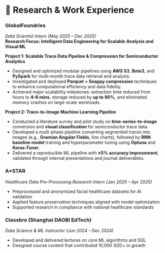 # 💼 Research & Work Experience

### **GlobalFoundries**   
*Data Scientist Intern (May 2025 – Dec 2025)*  
**Research Focus: Intelligent Data Engineering for Scalable Analysis and Visual ML**

**Project 1: Scalable Trace Data Pipeline & Compression for Semiconductor Analytics**  
- Designed and optimized modular pipelines using **AWS S3**, **Boto3**, and **PySpark** for multi-month trace data retrieval and analysis.  
- Investigated and deployed **Parquet + Snappy compression** techniques to enhance computational efficiency and data fidelity.  
- Achieved major scalability milestones: extraction time reduced from hours to **4–8 mins**, storage reduced by **up to 90%**, and eliminated memory crashes on large-scale workloads.

**Project 2: Trace-to-Image Machine Learning Pipeline**  
- Conducted a literature survey and pilot study on **time-series-to-image** conversion and **visual classification** for semiconductor trace data.  
- Developed a multi-phase pipeline converting segmented traces into images (e.g., **Gramian Angular Fields**, line charts), followed by **RNN baseline model** training and hyperparameter tuning using **Optuna** and **Keras-Tuner**.  
- Delivered a reproducible ML pipeline with **≥5% accuracy improvement**, validated through internal presentations and journal deliverables.


### **A*STAR**  
*Healthcare Data Pre-Processing Research Intern (Jan 2025 – Apr 2025)*  
- Preprocessed and anonymized facial healthcare datasets for AI validation  
- Applied feature preservation techniques aligned with model optimization  
- Supported research in compliance with national healthcare standards

### **Classbro (Shanghai DAOBI EdTech)**  
*Data Science & ML Instructor (Jun 2024 – Dec 2024)*  
- Developed and delivered lectures on core ML algorithms and SQL  
- Designed course content that contributed 10,000 SGD+ in growth
